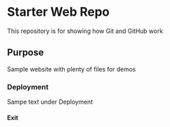 # Starter Web Repo

This repository is for showing how Git and GitHub work

## Purpose

Sample website with plenty of files for demos

### Deployment 

Sampe text under Deployment

#### Exit

